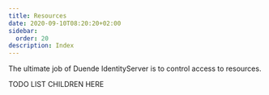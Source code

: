 ```yaml
---
title: Resources
date: 2020-09-10T08:20:20+02:00
sidebar:
  order: 20
description: Index
---
```



The ultimate job of Duende IdentityServer is to control access to resources.

TODO LIST CHILDREN HERE
